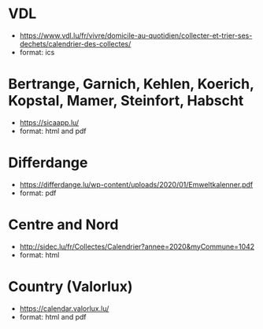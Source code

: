 # VDL
- https://www.vdl.lu/fr/vivre/domicile-au-quotidien/collecter-et-trier-ses-dechets/calendrier-des-collectes/
- format: ics

# Bertrange, Garnich, Kehlen, Koerich, Kopstal, Mamer, Steinfort, Habscht
- https://sicaapp.lu/
- format: html and pdf

# Differdange
- https://differdange.lu/wp-content/uploads/2020/01/Emweltkalenner.pdf
- format: pdf

# Centre and Nord
- http://sidec.lu/fr/Collectes/Calendrier?annee=2020&myCommune=1042
- format: html

# Country (Valorlux)
- https://calendar.valorlux.lu/
- format: html and pdf
